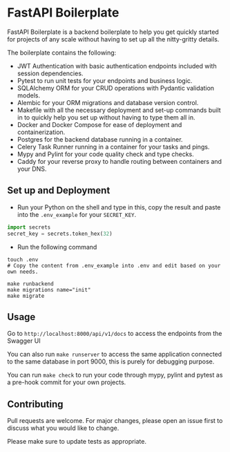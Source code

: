 # FastAPI Boilerplate

FastAPI Boilerplate is a backend boilerplate to help you get quickly started for projects of any scale without having to set up all the nitty-gritty details. 

The boilerplate contains the following:

- JWT Authentication with basic authentication endpoints included with session dependencies.
- Pytest to run unit tests for your endpoints and business logic.
- SQLAlchemy ORM for your CRUD operations with Pydantic validation models.
- Alembic for your ORM migrations and database version control.
- Makefile with all the necessary deployment and set-up commands built in to quickly help you set up without having to type them all in.
- Docker and Docker Compose for ease of deployment and containerization.
- Postgres for the backend database running in a container.
- Celery Task Runner running in a container for your tasks and pings.
- Mypy and Pylint for your code quality check and type checks.
- Caddy for your reverse proxy to handle routing between containers and your DNS.



## Set up and Deployment

- Run your Python on the shell and type in this, copy the result and paste into the `.env_example` for your `SECRET_KEY`.

```python
import secrets
secret_key = secrets.token_hex(32)
```

- Run the following command 

```
touch .env
# Copy the content from .env_example into .env and edit based on your own needs.

make runbackend
make migrations name="init"
make migrate
```

## Usage

Go to `http://localhost:8000/api/v1/docs` to access the endpoints from the Swagger UI 

You can also run `make runserver` to access the same application connected to the same database in port 9000, this is purely for debugging purpose.

You can run `make check` to run your code through mypy, pylint and pytest as a pre-hook commit for your own projects. 

## Contributing

Pull requests are welcome. For major changes, please open an issue first
to discuss what you would like to change.

Please make sure to update tests as appropriate.
